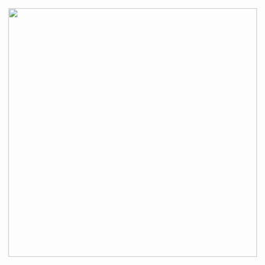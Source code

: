 <img src="https://github.com/user-attachments/assets/c24a49ea-6203-4b05-84f0-d3f60995fd12" width="500" height="500">
